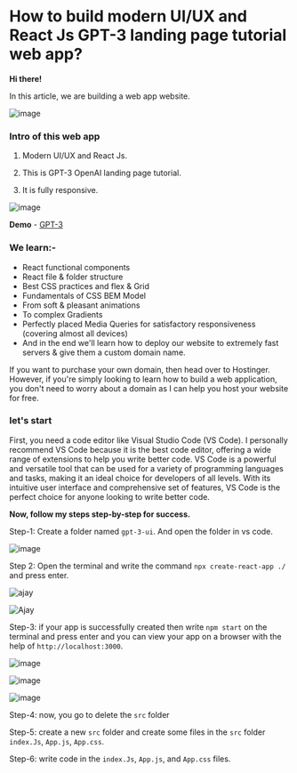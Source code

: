# How to build modern UI/UX and React Js GPT-3 landing page tutorial web app?

**Hi there!**

In this article, we are building a web app website.

![image](https://user-images.githubusercontent.com/99037494/211154946-fe9cc440-4167-40ed-bb7d-a160b7bcf7bf.png)

### Intro of this web app

1. Modern UI/UX and React Js.

2. This is GPT-3 OpenAI landing page tutorial.

3. It is fully responsive.

![image](https://user-images.githubusercontent.com/99037494/211154509-a3a12eb5-0dc0-4102-8399-3c6be9d7e499.png)

**Demo** - [GPT-3](https://modern-gpt3-ui-ajay.vercel.app/)<br>

### We learn:-

- React functional components
- React file & folder structure
- Best CSS practices and flex & Grid
- Fundamentals of CSS BEM Model
- From soft & pleasant animations
- To complex Gradients
- Perfectly placed Media Queries for satisfactory responsiveness (covering almost all devices)
- And in the end we'll learn how to deploy our website to extremely fast servers & give them a custom domain name.

If you want to purchase your own domain, then head over to Hostinger. However, if you're simply looking to learn how to build a web application, you don't need to worry about a domain as I can help you host your website for free.

### let's start

First, you need a code editor like Visual Studio Code (VS Code). I personally recommend VS Code because it is the best code editor, offering a wide range of extensions to help you write better code. VS Code is a powerful and versatile tool that can be used for a variety of programming languages and tasks, making it an ideal choice for developers of all levels. With its intuitive user interface and comprehensive set of features, VS Code is the perfect choice for anyone looking to write better code.

**Now, follow my steps step-by-step for success.**

Step-1:  Create a folder named  `gpt-3-ui`. And open the folder in vs code.

![image](https://user-images.githubusercontent.com/99037494/211154818-a8b504d2-52af-49bd-b43f-fc25b0f581cb.png)

Step 2: Open the terminal and write the command `npx create-react-app ./` and press enter.

![ajay](https://user-images.githubusercontent.com/99037494/211154702-2a25aba9-4826-4fe7-8662-3943ee904ef8.png)

![Ajay](https://user-images.githubusercontent.com/99037494/211154799-00506b45-3bc6-4615-b931-3708a917f277.png)


Step-3: if your app is successfully created then write ``npm start`` on the terminal and press enter and you can view your app on a browser with the help of ``http://localhost:3000``.

![image](https://user-images.githubusercontent.com/99037494/211155032-e49269f9-c11d-4105-bb48-2f7d3d466cdd.png)

![image](https://user-images.githubusercontent.com/99037494/211155042-e3540c2a-913c-4747-b72c-dda1825dd032.png)

![image](https://user-images.githubusercontent.com/99037494/211155062-05dcda85-9f73-45ae-9376-25682cca54ca.png)

Step-4: now, you go to delete the ``src`` folder


Step-5: create a new ``src`` folder and create some files in the ``src`` folder ``index.Js``, ``App.js``, `App.css`.


Step-6: write code in the  ``index.Js``, ``App.js``, and ``App.css`` files.
